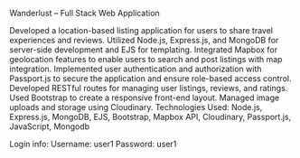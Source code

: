 Wanderlust – Full Stack Web Application

Developed a location-based listing application for users to share travel experiences and reviews.
Utilized Node.js, Express.js, and MongoDB for server-side development and EJS for templating.
Integrated Mapbox for geolocation features to enable users to search and post listings with map integration.
Implemented user authentication and authorization with Passport.js to secure the application and ensure role-based access control.
Developed RESTful routes for managing user listings, reviews, and ratings.
Used Bootstrap to create a responsive front-end layout.
Managed image uploads and storage using Cloudinary.
Technologies Used: Node.js, Express.js, MongoDB, EJS, Bootstrap, Mapbox API, Cloudinary, Passport.js, JavaScript, Mongodb

Login info:
Username: user1
Password: user1

